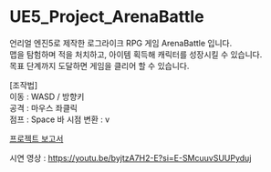 # UE5_Project_ArenaBattle

언리얼 엔진5로 제작한 로그라이크 RPG 게임 ArenaBattle 입니다.  
맵을 탐험하며 적을 처치하고, 아이템 획득해 캐릭터를 성장시킬 수 있습니다.  
목표 단계까지 도달하면 게임을 클리어 할 수 있습니다.    

[조작법]  
이동 : WASD / 방향키  
공격 : 마우스 좌클릭  
점프 : Space 바
시점 변환 : v  

[프로젝트 보고서](https://docs.google.com/viewer?url=https://github.com/Seon-dongun/UE5_Project_ArenaBattle/raw/main/UE5_ArenaBattle_보고서.pdf)  

시연 영상 : https://youtu.be/byjtzA7H2-E?si=E-SMcuuvSUUPyduj  
